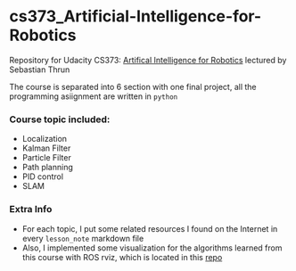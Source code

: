 # cs373_Artificial-Intelligence-for-Robotics
Repository for Udacity CS373: [Artifical Intelligence for Robotics](https://www.udacity.com/course/artificial-intelligence-for-robotics--cs373) lectured by Sebastian Thrun

The course is separated into 6 section with one final project, all the programming asiignment are written in `python`

### Course topic included:
- Localization
- Kalman Filter
- Particle Filter
- Path planning 
- PID control
- SLAM

### Extra Info
- For each topic, I put some related resources I found on the Internet in every `lesson_note` markdown file
- Also, I implemented some visualization for the algorithms learned from this course with ROS rviz, which is located in this [repo](https://github.com/ShinYuFish/cs373_visualization)
